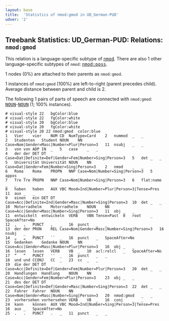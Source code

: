 ```yaml
---
layout: base
title:  'Statistics of nmod:gmod in UD_German-PUD'
udver: '2'
---
```


## Treebank Statistics: UD_German-PUD: Relations: `nmod:gmod`

This relation is a language-specific subtype of <tt><a href="de_pud-dep-nmod.html">nmod</a></tt>.
There are also 1 other language-specific subtypes of `nmod`: <tt><a href="de_pud-dep-nmod-poss.html">nmod:poss</a></tt>.

1 nodes (0%) are attached to their parents as `nmod:gmod`.

1 instances of `nmod:gmod` (100%) are left-to-right (parent precedes child).
Average distance between parent and child is 2.

The following 1 pairs of parts of speech are connected with `nmod:gmod`: <tt><a href="de_pud-pos-NOUN.html">NOUN</a></tt>-<tt><a href="de_pud-pos-NOUN.html">NOUN</a></tt> (1; 100% instances).


~~~ conllu
# visual-style 22	bgColor:blue
# visual-style 22	fgColor:white
# visual-style 20	bgColor:blue
# visual-style 20	fgColor:white
# visual-style 20 22 nmod:gmod	color:blue
1	Vier	vier	NUM	CD	NumType=Card	2	nummod	_	_
2	Studenten	Student	NOUN	NN	Case=Nom|Gender=Masc|Number=Plur|Person=3	11	nsubj	_	_
3	von	von	ADP	IN	_	5	case	_	_
4	der	der	DET	DT	Case=Dat|Definite=Def|Gender=Fem|Number=Sing|Person=3	5	det	_	_
5	Universität	Universität	NOUN	NN	Case=Dat|Gender=Fem|Number=Sing|Person=3	2	nmod	_	_
6	Roma	Roma	PROPN	NNP	Case=Nom|Number=Sing|Person=3	5	appos	_	_
7	Tre	Tre	PROPN	NNP	Case=Nom|Number=Sing|Person=3	6	flat:name	_	_
8	haben	haben	AUX	VBC	Mood=Ind|Number=Plur|Person=3|Tense=Pres	11	aux	_	_
9	einen	ein	DET	DT	Case=Acc|Definite=Ind|Gender=Masc|Number=Sing|Person=3	10	det	_	_
10	Motorradhelm	Motorradhelm	NOUN	NN	Case=Acc|Gender=Masc|Number=Sing|Person=3	11	obj	_	_
11	entwickelt	entwickeln	VERB	VBN	Tense=Past	0	root	_	SpaceAfter=No
12	,	,	PUNCT	,	_	16	punct	_	_
13	der	der	PRON	REL	Case=Nom|Gender=Masc|Number=Sing|Person=3	16	nsubj	_	_
14	„	„	PUNCT	``	_	16	punct	_	SpaceAfter=No
15	Gedanken	Gedanke	NOUN	NN	Case=Acc|Gender=Masc|Number=Plur|Person=3	16	obj	_	_
16	lesen	lesen	VERB	VB	_	10	acl:relcl	_	SpaceAfter=No
17	“	“	PUNCT	''	_	16	punct	_	_
18	und	und	CCONJ	CC	_	23	cc	_	_
19	die	der	DET	DT	Case=Acc|Definite=Def|Gender=Fem|Number=Plur|Person=3	20	det	_	_
20	Handlungen	Handlung	NOUN	NN	Case=Acc|Gender=Fem|Number=Plur|Person=3	23	obj	_	_
21	des	der	DET	DT	Case=Gen|Definite=Def|Gender=Masc|Number=Sing|Person=3	22	det	_	_
22	Fahrer	Fahrer	NOUN	NN	Case=Nom|Gender=Masc|Number=Sing|Person=3	20	nmod:gmod	_	_
23	vorhersehen	vorhersehen	VERB	VB	_	16	conj	_	_
24	kann	können	AUX	VBC	Mood=Ind|Number=Sing|Person=3|Tense=Pres	16	aux	_	SpaceAfter=No
25	.	.	PUNCT	.	_	11	punct	_	_

~~~


